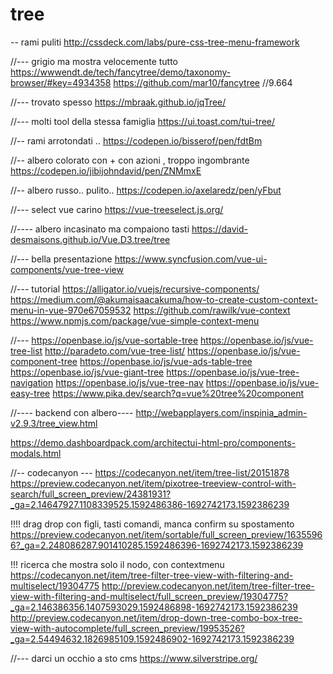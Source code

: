# tree

<!-- Contenuto migrato da _docs/tree.txt -->

-- rami puliti
http://cssdeck.com/labs/pure-css-tree-menu-framework

//--- grigio ma mostra velocemente tutto
https://wwwendt.de/tech/fancytree/demo/taxonomy-browser/#key=4934358
https://github.com/mar10/fancytree    //9.664

//--- trovato spesso
https://mbraak.github.io/jqTree/

//--- molti tool della stessa famiglia
https://ui.toast.com/tui-tree/


//-- rami arrotondati ..
https://codepen.io/bisserof/pen/fdtBm

//-- albero colorato con + con azioni , troppo ingombrante
https://codepen.io/jibijohndavid/pen/ZNMmxE

//-- albero russo.. pulito..
https://codepen.io/axelaredz/pen/yFbut


//--- select vue carino
https://vue-treeselect.js.org/

//---- albero incasinato ma compaiono tasti
https://david-desmaisons.github.io/Vue.D3.tree/tree

//--- bella presentazione
https://www.syncfusion.com/vue-ui-components/vue-tree-view


//--- tutorial
https://alligator.io/vuejs/recursive-components/
https://medium.com/@akumaisaacakuma/how-to-create-custom-context-menu-in-vue-970e67059532
https://github.com/rawilk/vue-context
https://www.npmjs.com/package/vue-simple-context-menu






//---
https://openbase.io/js/vue-sortable-tree
https://openbase.io/js/vue-tree-list
http://paradeto.com/vue-tree-list/
https://openbase.io/js/vue-component-tree
https://openbase.io/js/vue-ads-table-tree
https://openbase.io/js/vue-giant-tree
https://openbase.io/js/vue-tree-navigation
https://openbase.io/js/vue-tree-nav
https://openbase.io/js/vue-easy-tree
https://www.pika.dev/search?q=vue%20tree%20component


//---- backend con albero----
http://webapplayers.com/inspinia_admin-v2.9.3/tree_view.html

https://demo.dashboardpack.com/architectui-html-pro/components-modals.html





//-- codecanyon ---
https://codecanyon.net/item/tree-list/20151878
https://preview.codecanyon.net/item/pixotree-treeview-control-with-search/full_screen_preview/24381931?_ga=2.14647927.1108339525.1592486386-1692742173.1592386239

!!!! drag drop con figli, tasti comandi, manca confirm su spostamento
https://preview.codecanyon.net/item/sortable/full_screen_preview/16355966?_ga=2.248086287.901410285.1592486396-1692742173.1592386239

!!! ricerca che mostra solo il nodo, con contextmenu
https://codecanyon.net/item/tree-filter-tree-view-with-filtering-and-multiselect/19304775
http://preview.codecanyon.net/item/tree-filter-tree-view-with-filtering-and-multiselect/full_screen_preview/19304775?_ga=2.146386356.1407593029.1592486898-1692742173.1592386239
http://preview.codecanyon.net/item/drop-down-tree-combo-box-tree-view-with-autocomplete/full_screen_preview/19953526?_ga=2.54494632.1826985109.1592486902-1692742173.1592386239


//--- darci un occhio a sto cms
https://www.silverstripe.org/
